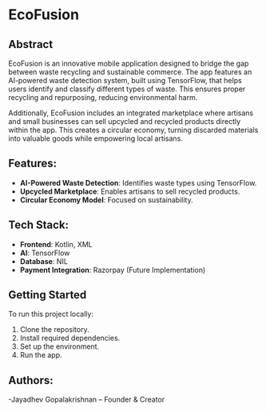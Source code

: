 
# EcoFusion

## Abstract

EcoFusion is an innovative mobile application designed to bridge the gap between waste recycling and sustainable commerce. The app features an AI-powered waste detection system, built using TensorFlow, that helps users identify and classify different types of waste. This ensures proper recycling and repurposing, reducing environmental harm.

Additionally, EcoFusion includes an integrated marketplace where artisans and small businesses can sell upcycled and recycled products directly within the app. This creates a circular economy, turning discarded materials into valuable goods while empowering local artisans.

## Features:
- **AI-Powered Waste Detection**: Identifies waste types using TensorFlow.
- **Upcycled Marketplace**: Enables artisans to sell recycled products.
- **Circular Economy Model**: Focused on sustainability.

## Tech Stack:
- **Frontend**: Kotlin, XML
- **AI**: TensorFlow
- **Database**: NIL
- **Payment Integration**: Razorpay (Future Implementation)

## Getting Started

To run this project locally:

1. Clone the repository.
2. Install required dependencies.
3. Set up the environment.
4. Run the app.

## Authors:
-Jayadhev Gopalakrishnan – Founder & Creator
